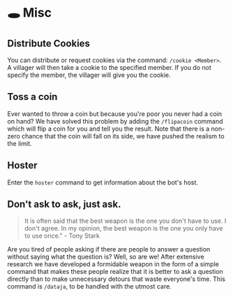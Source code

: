 <!--
Ce programme est régi par la licence CeCILL soumise au droit français et
respectant les principes de diffusion des logiciels libres. Vous pouvez
utiliser, modifier et/ou redistribuer ce programme sous les conditions
de la licence CeCILL diffusée sur le site "http://www.cecill.info".
-->

# 🕳️ Misc

## Distribute Cookies

You can distribute or request cookies via the command: `/cookie <Member>`. A villager will then take a cookie to the specified member. If you do not specify the member, the villager will give you the cookie.

## Toss a coin

Ever wanted to throw a coin but because you're poor you never had a coin on hand? We have solved this problem by adding the `/flipacoin` command which will flip a coin for you and tell you the result. Note that there is a non-zero chance that the coin will fall on its side, we have pushed the realism to the limit.

## Hoster

Enter the `hoster` command to get information about the bot's host.

## Don't ask to ask, just ask.

> It is often said that the best weapon is the one you don't have to use. I don't agree. In my opinion, the best weapon is the one you only have to use once." - Tony Stark

Are you tired of people asking if there are people to answer a question without saying what the question is? Well, so are we! After extensive research we have developed a formidable weapon in the form of a simple command that makes these people realize that it is better to ask a question directly than to make unnecessary detours that waste everyone's time. This command is `/dataja`, to be handled with the utmost care.
